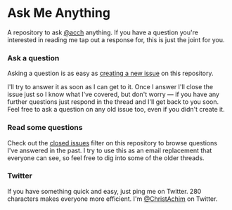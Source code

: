 # Ask Me Anything

A repository to ask [@acch](https://github.com/acch) anything. If you have a
question you're interested in reading me tap out a response for, this is just
the joint for you.

### Ask a question

Asking a question is as easy as
[creating a new issue](https://github.com/acch/ama/issues/new?assignees=acch&template=contact-form.md)
on this repository.

I'll try to answer it as soon as I can get to it. Once I answer I'll close the
issue just so I know what I've covered, but don't worry — if you have any
further questions just respond in the thread and I'll get back to you soon. Feel
free to ask a question on any old issue too, even if you didn't create it.

### Read some questions

Check out the
[closed issues](https://github.com/acch/ama/issues?q=is%3Aissue+is%3Aclosed)
filter on this repository to browse questions I've answered in the past. I try
to use this as an email replacement that everyone can see, so feel free to dig
into some of the older threads.

### Twitter

If you have something quick and easy, just ping me on Twitter. 280 characters
makes everyone more efficient. I'm
[@ChristAchim](https://twitter.com/ChristAchim) on Twitter.
